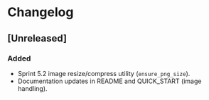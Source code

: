 # Changelog

## [Unreleased]
### Added
- Sprint 5.2 image resize/compress utility (`ensure_png_size`).
- Documentation updates in README and QUICK_START (image handling).
